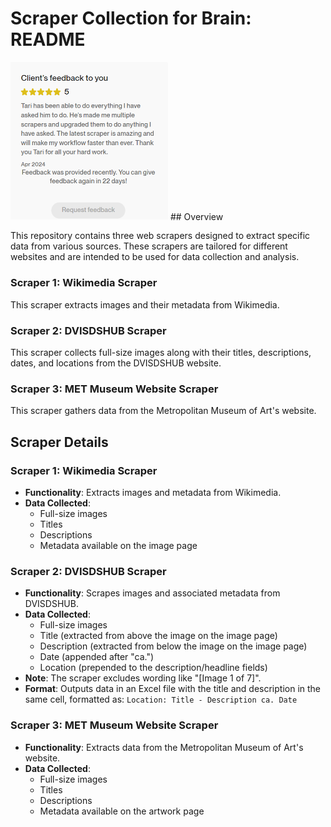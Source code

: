 # Scraper Collection for Brain: README
<img src="https://github.com/kingtroga/brian/blob/master/3.png" alt="Example Image" style="width: 50%; height: auto;">
## Overview

This repository contains three web scrapers designed to extract specific data from various sources. These scrapers are tailored for different websites and are intended to be used for data collection and analysis.

### Scraper 1: Wikimedia Scraper
This scraper extracts images and their metadata from Wikimedia.

### Scraper 2: DVISDSHUB Scraper
This scraper collects full-size images along with their titles, descriptions, dates, and locations from the DVISDSHUB website.

### Scraper 3: MET Museum Website Scraper
This scraper gathers data from the Metropolitan Museum of Art's website.

## Scraper Details

### Scraper 1: Wikimedia Scraper
- **Functionality**: Extracts images and metadata from Wikimedia.
- **Data Collected**:
  - Full-size images
  - Titles
  - Descriptions
  - Metadata available on the image page

### Scraper 2: DVISDSHUB Scraper
- **Functionality**: Scrapes images and associated metadata from DVISDSHUB.
- **Data Collected**:
  - Full-size images
  - Title (extracted from above the image on the image page)
  - Description (extracted from below the image on the image page)
  - Date (appended after "ca.")
  - Location (prepended to the description/headline fields)
- **Note**: The scraper excludes wording like "[Image 1 of 7]".
- **Format**: Outputs data in an Excel file with the title and description in the same cell, formatted as: `Location: Title - Description ca. Date`

### Scraper 3: MET Museum Website Scraper
- **Functionality**: Extracts data from the Metropolitan Museum of Art's website.
- **Data Collected**:
  - Full-size images
  - Titles
  - Descriptions
  - Metadata available on the artwork page
